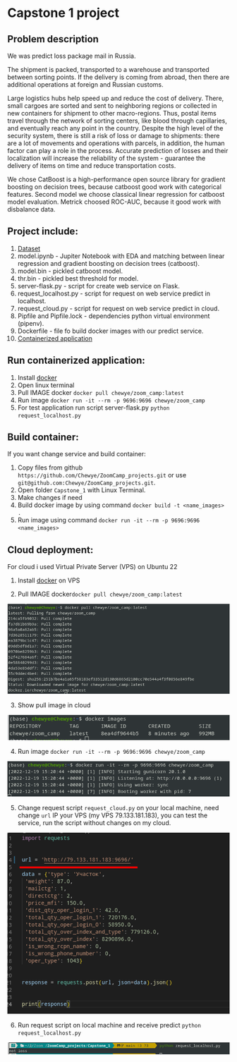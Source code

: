 # Capstone 1 project

## Problem description

We was predict loss package mail in Russia.

The shipment is packed, transported to a warehouse and transported between sorting points. If the delivery is coming from abroad, then there are additional operations at foreign and Russian customs.

Large logistics hubs help speed up and reduce the cost of delivery. There, small cargoes are sorted and sent to neighboring regions or collected in new containers for shipment to other macro-regions. Thus, postal items travel through the network of sorting centers, like blood through capillaries, and eventually reach any point in the country.
Despite the high level of the security system, there is still a risk of loss or damage to shipments: there are a lot of movements and operations with parcels, in addition, the human factor can play a role in the process.
Accurate prediction of losses and their localization will increase the reliability of the system - guarantee the delivery of items on time and reduce transportation costs. 

We chose CatBoost is a high-performance open source library for gradient boosting on decision trees, because catboost good work with categorical features. Second model we choose classical linear regression for catboost model evaluation. Metrick choosed ROC-AUC, because it good work with disbalance data.

## Project include:
1. [Dataset](https://drive.google.com/file/d/116LQFYRbHTrqB_ui1o7ZfFJUGAajRzng/view?usp=share_link)
2. model.ipynb - Jupiter Notebook with EDA and matching between linear regression and gradient boosting on decision trees (catboost).
3. model.bin - pickled catboost model.
4. thr.bin - pickled best threshold for model.
5. server-flask.py - script for create web service on Flask.
6. request_localhost.py - script for request on web service predict in localhost.
7. request_cloud.py - script for request on web service predict in cloud.
8. Pipfile and Pipfile.lock - dependencies python virtual environment (pipenv).
9. Dockerfile - file fo build docker images with our predict service.
10. [Containerized application](https://hub.docker.com/r/chewye/zoom_camp/tags)

## Run containerized application:
1. Install [docker](https://www.docker.com/)
2. Open linux terminal
3. Pull IMAGE docker `docker pull chewye/zoom_camp:latest`
4. Run image `docker run -it --rm -p 9696:9696 chewye/zoom_camp`
5. For test application run script server-flask.py `python request_localhost.py`

## Build container:
If you want change service and build container:
1. Copy files from github `https://github.com/Chewye/ZoomCamp_projects.git` or use `git@github.com:Chewye/ZoomCamp_projects.git`. 
3. Open folder `Capstone_1` with Linux Terminal.
4. Make changes if need
5. Build docker image by using command `docker build -t <name_images> .`
6. Run image using command `docker run -it --rm -p 9696:9696 <name_images>`

## Cloud deployment:
For cloud i used Virtual Private Server (VPS) on Ubuntu 22

1. Install [docker](https://www.docker.com/) on VPS

2. Pull IMAGE docker`docker pull chewye/zoom_camp:latest`

![pull image in cloud](/Capstone_1/img/Pull.png)

3. Show  pull image in cloud

![show image in cloud](/Capstone_1/img/show.png)

4. Run image `docker run -it --rm -p 9696:9696 chewye/zoom_camp`

![run image in cloud](/Capstone_1/img/run.png)

5. Change request script `request_cloud.py` on your local machine, need change `url` IP your VPS (my VPS 79.133.181.183), you can test the service, run the script without changes on my cloud.

![change script](/Capstone_1/img/change_script.png)

6. Run request script on local machine and receive predict `python request_localhost.py`

![result](/Capstone_1/img/result.png)


